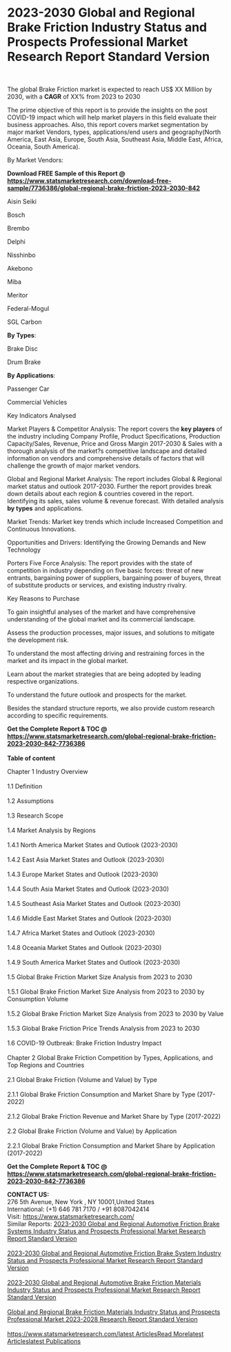 <h1>2023-2030 Global and Regional Brake Friction Industry Status and Prospects Professional Market Research Report Standard Version</h1><br/><p>The global Brake Friction market is expected to reach US$ XX Million by 2030, with a <strong>CAGR</strong> of XX% from 2023 to 2030</p><p>The prime objective of this report is to provide the insights on the post COVID-19 impact which will help market players in this field evaluate their business approaches. Also, this report covers market segmentation by major market Vendors, types, applications/end users and geography(North America, East Asia, Europe, South Asia, Southeast Asia, Middle East, Africa, Oceania, South America).</p><p>By Market Vendors:</p><p><strong>Download FREE Sample of this Report @ <a href="https://www.statsmarketresearch.com/download-free-sample/7736386/global-regional-brake-friction-2023-2030-842">https://www.statsmarketresearch.com/download-free-sample/7736386/global-regional-brake-friction-2023-2030-842</a></strong></p><p>Aisin Seiki</p><p>Bosch</p><p>Brembo</p><p>Delphi</p><p>Nisshinbo</p><p>Akebono</p><p>Miba</p><p>Meritor</p><p>Federal-Mogul</p><p>SGL Carbon</p><p><strong>By Types</strong>:</p><p>Brake Disc</p><p>Drum Brake</p><p><strong><strong>By Applications</strong></strong>:</p><p>Passenger Car</p><p>Commercial Vehicles</p><p>Key Indicators Analysed</p><p>Market Players & Competitor Analysis: The report covers the <strong>key players</strong> of the industry including Company Profile, Product Specifications, Production Capacity/Sales, Revenue, Price and Gross Margin 2017-2030 & Sales with a thorough analysis of the market?s competitive landscape and detailed information on vendors and comprehensive details of factors that will challenge the growth of major market vendors.</p><p>Global and Regional Market Analysis: The report includes Global & Regional market status and outlook 2017-2030. Further the report provides break down details about each region & countries covered in the report. Identifying its sales, sales volume & revenue forecast. With detailed analysis <strong>by types</strong> and applications.</p><p>Market Trends: Market key trends which include Increased Competition and Continuous Innovations.</p><p>Opportunities and Drivers: Identifying the Growing Demands and New Technology</p><p>Porters Five Force Analysis: The report provides with the state of competition in industry depending on five basic forces: threat of new entrants, bargaining power of suppliers, bargaining power of buyers, threat of substitute products or services, and existing industry rivalry.</p><p>Key Reasons to Purchase</p><p>To gain insightful analyses of the market and have comprehensive understanding of the global market and its commercial landscape.</p><p>Assess the production processes, major issues, and solutions to mitigate the development risk.</p><p>To understand the most affecting driving and restraining forces in the market and its impact in the global market.</p><p>Learn about the market strategies that are being adopted by leading respective organizations.</p><p>To understand the future outlook and prospects for the market.</p><p>Besides the standard structure reports, we also provide custom research according to specific requirements.</p><div><b>Get the Complete Report & TOC @ <a href="https://www.statsmarketresearch.com/global-regional-brake-friction-2023-2030-842-7736386">https://www.statsmarketresearch.com/global-regional-brake-friction-2023-2030-842-7736386</a></b></div><br><b>Table of content</b><p>Chapter 1 Industry Overview<br /><br>1.1 Definition<br /><br>1.2 Assumptions<br /><br>1.3 Research Scope<br /><br>1.4 Market Analysis by Regions<br /><br>1.4.1 North America Market States and Outlook (2023-2030)<br /><br>1.4.2 East Asia Market States and Outlook (2023-2030)<br /><br>1.4.3 Europe Market States and Outlook (2023-2030)<br /><br>1.4.4 South Asia Market States and Outlook (2023-2030)<br /><br>1.4.5 Southeast Asia Market States and Outlook (2023-2030)<br /><br>1.4.6 Middle East Market States and Outlook (2023-2030)<br /><br>1.4.7 Africa Market States and Outlook (2023-2030)<br /><br>1.4.8 Oceania Market States and Outlook (2023-2030)<br /><br>1.4.9 South America Market States and Outlook (2023-2030)<br /><br>1.5 Global Brake Friction Market Size Analysis from 2023 to 2030<br /><br>1.5.1 Global Brake Friction Market Size Analysis from 2023 to 2030 by Consumption Volume<br /><br>1.5.2 Global Brake Friction Market Size Analysis from 2023 to 2030 by Value<br /><br>1.5.3 Global Brake Friction Price Trends Analysis from 2023 to 2030<br /><br>1.6 COVID-19 Outbreak: Brake Friction Industry Impact<br /><br>Chapter 2 Global Brake Friction Competition by Types, Applications, and Top Regions and Countries<br /><br>2.1 Global Brake Friction (Volume and Value) by Type<br /><br>2.1.1 Global Brake Friction Consumption and Market Share by Type (2017-2022)<br /><br>2.1.2 Global Brake Friction Revenue and Market Share by Type (2017-2022)<br /><br>2.2 Global Brake Friction (Volume and Value) by Application<br /><br>2.2.1 Global Brake Friction Consumption and Market Share by Application (2017-2022)<br /><div><b>Get the Complete Report & TOC @ <a href="https://www.statsmarketresearch.com/global-regional-brake-friction-2023-2030-842-7736386">https://www.statsmarketresearch.com/global-regional-brake-friction-2023-2030-842-7736386</a></b></div></p> <b>CONTACT US:</b><br>276 5th Avenue, New York , NY 10001,United States<br>International: (+1) 646 781 7170 / +91 8087042414<br>Visit: <a href="https://www.statsmarketresearch.com/">https://www.statsmarketresearch.com/</a><br>Similar Reports: <a href="https://www.statsmarketresearch.com/global-regional-brake-friction-2023-2030-842-7736386">2023-2030 Global and Regional Automotive Friction Brake Systems Industry Status and Prospects Professional Market Research Report Standard Version</a><br/><br/><a href="https://www.statsmarketresearch.com/global-regional-brake-friction-2023-2030-842-7736386">2023-2030 Global and Regional Automotive Friction Brake System Industry Status and Prospects Professional Market Research Report Standard Version</a><br/><br/><a href="https://www.statsmarketresearch.com/global-regional-brake-friction-2023-2030-842-7736386">2023-2030 Global and Regional Automotive Brake Friction Materials Industry Status and Prospects Professional Market Research Report Standard Version</a><br/><br/><a href="https://www.statsmarketresearch.com/global-regional-brake-friction-2023-2030-842-7736386">Global and Regional Brake Friction Materials Industry Status and Prospects Professional Market 2023-2028 Research Report Standard Version</a><br/><br/><a href="https://gyeongbokgung.com">https://www.statsmarketresearch.com/</a><a href="https://hallyeomaritime.com">latest Articles</a><a href="https://jingwansa.com">Read More</a><a href=https://nguoiviet.jp/">latest Articles</a><a href="https://www.intelmarketresearch.com/">latest Publications</a>
